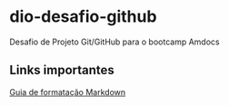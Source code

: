 # dio-desafio-github
Desafio de Projeto Git/GitHub para o bootcamp Amdocs

## Links importantes
[Guia de formatação Markdown](https://www.markdownguide.org/getting-started/)
